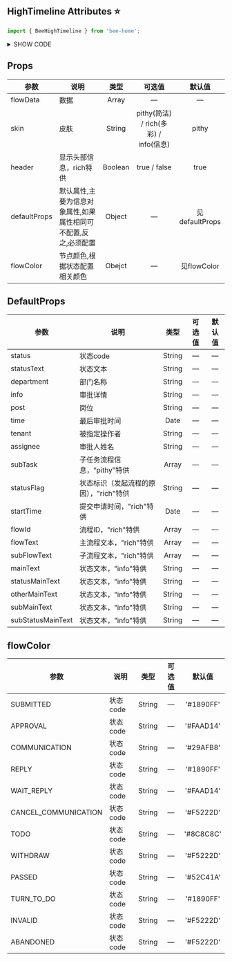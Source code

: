 ## HighTimeline Attributes :star:
```js
import { BeeHighTimeline } from 'bee-home';
```
<details>
<summary>SHOW CODE</summary>

```html
<h3>简洁版</h3>
<bee-high-timeline :flow-data="activityData" skin="pithy" :flow-props="flowLineProps" :flow-color="flowColor"></bee-high-timeline>
<h3>多彩版</h3>
<bee-high-timeline :flow-data="activityData" skin="rich" :flow-props="flowLineProps" :flow-color="flowColor"></bee-high-timeline>
<h3>信息版</h3>
<bee-high-timeline :flow-data="activityInfoData" skin="info" :flow-props="flowLineProps">
    <template slot="other" slot-scope="scope">
        <div>
            <i
                @click="handelDetails(scope)"
                title="查看详情"
                class="el-icon-tickets link-pointer"
                style="color: #1890FF;margin-right: 20px"
            >
            </i>
            <i
                @click="handleEdit(scope)"
                title="编辑详情"
                class="el-icon-edit link-pointer"
                style="color: #1890FF;"
            >
            </i>
        </div>
    </template>
</bee-high-timeline>
<script>
import { Message } from "element-ui";
export default {
    data() {
        return {
                activityInfoData: [
                    {
                        endTime: '2010-12-08',
                        startTime: '2010-10-08',
                        mainText: "金融学",
                        statusMainText: "全日制",
                        otherMainText: "本科",
                        subMainText: "广东金金融学院",
                        subStatusMainText: "本科",
                    },
                    {
                        endTime: '2010-12-08',
                        startTime: '2010-10-08',
                        mainText: "法学",
                        statusMainText: "全日制",
                        otherMainText: "本科",
                        subMainText: "中国法律大学",
                        subStatusMainText: "本科",
                    },
                ],
                activityData: [
                    {
                        status: 'APPROVAL',
                        statusText: '待审批',
                        tenantDepartmentName: '部门名称',
                        tenantName: '',
                        comment: '详情详情请查详情请查',
                        name: '主管',
                        assigneeName: '马云',
                        endTime: '2020-10-10',
                        statusFlag: '启动',
                        flowId: '9900088773',
                        flowTxt: '转正流程',
                        subFlowTxt: '自评',
                        startTime: '2010-10-08'
                    },
                    {
                        status: 'TURN_TO_DO',
                        statusText: '通过',
                        tenantDepartmentName: '人力资源部',
                        tenantName: '李响1',
                        comment: '',
                        name: '主管主管主管主管主管主管',
                        assigneeName: '马云',
                        endTime: '2020-10-10',
                        statusFlag: '转办',
                    },
                    {
                        status: 'PASSED',
                        statusText: '通过',
                        tenantDepartmentName: '人力资源部',
                        tenantName: '李响',
                        comment: '',
                        name: '主管主管主管主管主管主管',
                        assigneeName: '马云',
                        endTime: '2020-10-10',
                        statusFlag: '沟通',

                        subTask: [
                            {
                                status: 'COMMUNICATION',
                                statusText: '沟通',
                                tenantDepartmentName: '人力资源部',
                                tenantName: '李连杰',
                                comment: '沟通沟通沟通沟通沟通沟通沟通沟通',
                                name: '主管主管主管主管主管主管主管',
                                assigneeName: '马云马云马云',
                                endTime: '2020-10-10',
                            }
                        ]
                    }
                ], // 流程信息
                flowLineProps: {
                    status: 'status',
                    statusText: 'statusText',
                    department: 'tenantDepartmentName',
                    info: 'comment',
                    post: 'name',
                    time: 'endTime',
                    tenant: 'tenantName',
                    assignee: 'assigneeName',
                    subTask: 'subTask',
                    flowText: 'flowTxt',
                    subFlowText: 'subFlowTxt',
                },
                flowColor: {
                    'SUBMITTED': '#1890FF',
                    'APPROVAL': '#000000',
                    'COMMUNICATION': '#29AFB8',
                    'REPLY': '#1890FF',
                    'WAIT_REPLY': '#FAAD14',
                    'CANCEL_COMMUNICATION': '#F5222D',
                    'TODO': '#8C8C8C',
                    'WITHDRAW': '#F5222D',
                    'PASSED': '#52C41A',
                    'TURN_TO_DO': '#1890FF',
                    'INVALID': '#F5222D',
                    'ABANDONED': '#F5222D'
                }
            }
    },
    methods: {
        handelDetails(row) {
            Message.success(JSON.stringify(row));
        },
        handleEdit(row) {
            Message.success(JSON.stringify(row));
        }
    }
    
};
</script>
```

</details>

## Props
|参数|说明|类型|可选值|默认值|
|----------------------|--------------------------------|:--------:|:------------:|:------:|
|flowData|数据|Array|—|—|
|skin|皮肤|String| pithy(简洁) / rich(多彩) / info(信息) | pithy |
|header|显示头部信息，rich特供|Boolean| true / false |true|
|defaultProps|默认属性,主要为信息对象属性,如果属性相同可不配置,反之,必须配置|Object|—|见defaultProps|
|flowColor|节点颜色,根据状态配置相关颜色|Obejct|—|见flowColor|

## DefaultProps

|参数|说明|类型|可选值|默认值|
|----------------------|--------------------------------|:--------:|:------------:|:------:|
|status|状态code|String|—|—|
|statusText|状态文本|String|—|—|
|department|部门名称|String|—|—|
|info|审批详情|String|—|—|
|post|岗位|String|—|—|
|time|最后审批时间|Date|—|—|
|tenant|被指定操作者|String|—|—|
|assignee|审批人姓名|String|—|—|
|subTask|子任务流程信息，“pithy”特供|Array|—|—|
|statusFlag|状态标识（发起流程的原因），"rich"特供|String|—|—|
|startTime|提交申请时间，"rich"特供|Date|—|—|
|flowId|流程ID，"rich"特供|Array|—|—|
|flowText|主流程文本，"rich"特供|Array|—|—|
|subFlowText|子流程文本，"rich"特供|Array|—|—|
|mainText|状态文本，"info"特供|String|—|—|
|statusMainText|状态文本，"info"特供|String|—|—|
|otherMainText|状态文本，"info"特供|String|—|—|
|subMainText|状态文本，"info"特供|String|—|—|
|subStatusMainText|状态文本，"info"特供|String|—|—|


## flowColor
|参数|说明|类型|可选值|默认值|
|----------------------|--------------------------------|:--------:|:------------:|:------:|
|SUBMITTED|状态code|String|—|'#1890FF'|
|APPROVAL|状态code|String|—|'#FAAD14'|
|COMMUNICATION|状态code|String|—|'#29AFB8'|
|REPLY|状态code|String|—|'#1890FF'|
|WAIT_REPLY|状态code|String|—|'#FAAD14'|
|CANCEL_COMMUNICATION|状态code|String|—|'#F5222D'|
|TODO|状态code|String|—|'#8C8C8C'|
|WITHDRAW|状态code|String|—|'#F5222D'|
|PASSED|状态code|String|—|'#52C41A'|
|TURN_TO_DO|状态code|String|—|'#1890FF'|
|INVALID|状态code|String|—|'#F5222D'|
|ABANDONED|状态code|String|—|'#F5222D'|
